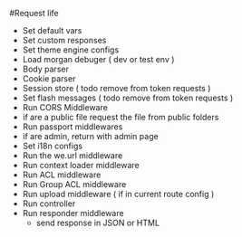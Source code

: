 #Request life

- Set default vars
- Set custom responses
- Set theme engine configs
- Load morgan debuger ( dev or test env )
- Body parser
- Cookie parser
- Session store ( todo remove from token requests )
- Set flash messages ( todo remove from token requests )
- Run CORS Middleware
- if are a public file request the file from public folders
- Run passport middlewares
- if are admin, return with admin page
- Set i18n configs
- Run the we.url middleware
- Run context loader middleware
- Run ACL middleware
- Run Group ACL middleware
- Run upload middleware ( if in current route config )
- Run controller
- Run responder middleware
  - send response in JSON or HTML

